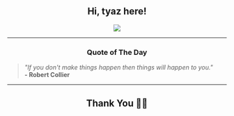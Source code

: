 <h2 align="center"> Hi, tyaz here!</h2>

<p align="center">
<a href="https://github.com/tyazx" alt="github streak"><img src="https://dvst-streak.herokuapp.com/?user=tyazx&theme=tokyonight&fire=DD472C"></a>
</p>

<hr>
<h3 align="center">Quote of The Day</h3>
<p align="center">
<blockquote>
<i>"If you don't make things happen then things will happen to you."</i>
<br>
<b>- Robert Collier</b>
</blockquote>
</p>


<hr>
<h2 align="center">Thank You 🙏🏼</h2>
